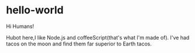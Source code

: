 # hello-world

Hi Humans!

Hubot here,I like Node.js and coffeeScript(that's what I'm made of).
I've had tacos on the moon and find them far superior to Earth tacos.
